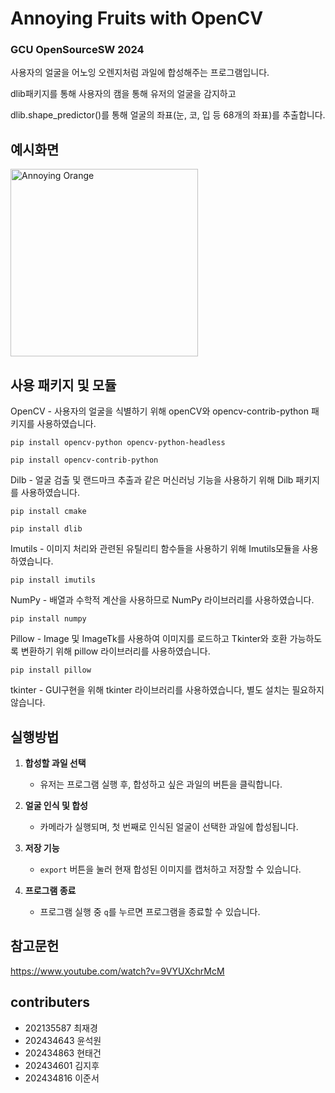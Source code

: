 # Annoying Fruits with OpenCV
### GCU OpenSourceSW 2024

사용자의 얼굴을 어노잉 오렌지처럼 과일에 합성해주는 프로그램입니다.

dlib패키지를 통해 사용자의 캠을 통해 유저의 얼굴을 감지하고

dlib.shape_predictor()를 통해 얼굴의 좌표(눈, 코, 입 등 68개의 좌표)를 추출합니다.

## 예시화면

<img src="https://github.com/user-attachments/assets/a1b18d2d-7504-4d05-9741-61ce4b50a27e" alt="Annoying Orange" width="300">

## 사용 패키지 및 모듈
OpenCV - 사용자의 얼굴을 식별하기 위해 openCV와 opencv-contrib-python 패키지를 사용하였습니다.

    pip install opencv-python opencv-python-headless

    pip install opencv-contrib-python

Dilb - 얼굴 검출 및 랜드마크 추출과 같은 머신러닝 기능을 사용하기 위해 Dilb 패키지를 사용하였습니다.

    pip install cmake
    
    pip install dlib

Imutils - 이미지 처리와 관련된 유틸리티 함수들을 사용하기 위해 Imutils모듈을 사용하였습니다.

    pip install imutils

NumPy - 배열과 수학적 계산을 사용하므로 NumPy 라이브러리를 사용하였습니다.

    pip install numpy

Pillow - Image 및 ImageTk를 사용하여 이미지를 로드하고 Tkinter와 호환 가능하도록 변환하기 위해 pillow 라이브러리를 사용하였습니다.

    pip install pillow

tkinter - GUI구현을 위해 tkinter 라이브러리를 사용하였습니다, 별도 설치는 필요하지 않습니다.

## 실행방법

1. **합성할 과일 선택**
   - 유저는 프로그램 실행 후, 합성하고 싶은 과일의 버튼을 클릭합니다.

2. **얼굴 인식 및 합성**
   - 카메라가 실행되며, 첫 번째로 인식된 얼굴이 선택한 과일에 합성됩니다.

3. **저장 기능**
   - `export` 버튼을 눌러 현재 합성된 이미지를 캡처하고 저장할 수 있습니다.

4. **프로그램 종료**
   - 프로그램 실행 중 `q`를 누르면 프로그램을 종료할 수 있습니다.

## 참고문헌
https://www.youtube.com/watch?v=9VYUXchrMcM

## contributers
* 202135587 최재경
* 202434643 윤석원
* 202434863 현태건
* 202434601 김지후
* 202434816 이준서
